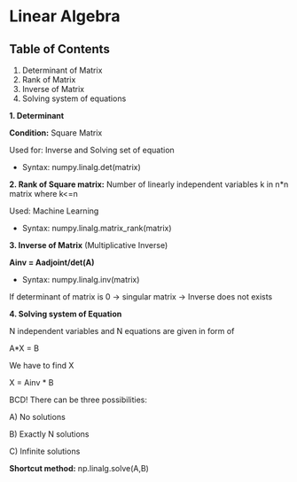 # Linear Algebra

## Table of Contents

1. Determinant of Matrix
2. Rank of Matrix
3. Inverse of Matrix
4. Solving system of equations

**1. Determinant**

**Condition:** Square Matrix

Used for: Inverse and Solving set of equation

* Syntax: numpy.linalg.det(matrix)

**2. Rank of Square matrix:** Number of linearly independent variables k in n*n matrix where k<=n

Used: Machine Learning

* Syntax: numpy.linalg.matrix_rank(matrix)

**3. Inverse of Matrix** (Multiplicative Inverse)


**Ainv = Aadjoint/det(A)**

* Syntax: numpy.linalg.inv(matrix)

If determinant of matrix is 0 -> singular matrix -> Inverse does not exists

**4. Solving system of Equation**

N independent variables and N equations are given in form of 

A*X = B

We have to find X

X = Ainv * B

BCD! There can be three possibilities:

A) No solutions

B) Exactly N solutions

C) Infinite solutions

**Shortcut method:** np.linalg.solve(A,B)
